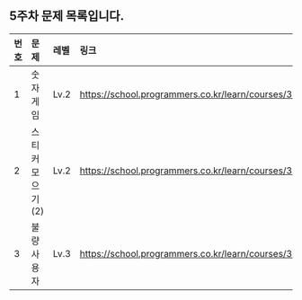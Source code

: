 ## 5주차 문제 목록입니다.

|번호|문제|레벨|링크|
|:---|:--|:---|:---|
|1|숫자게임|Lv.2|https://school.programmers.co.kr/learn/courses/30/lessons/12987|
|2|스티커모으기(2)|Lv.2|https://school.programmers.co.kr/learn/courses/30/lessons/12971|
|3|불량사용자|Lv.3|https://school.programmers.co.kr/learn/courses/30/lessons/64064|
